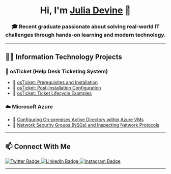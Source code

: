 <h1 align="center">Hi, I'm <a href="https://www.linkedin.com/in/julia-devine-560aba303" target="_blank">Julia Devine</a> 👋</h1>
<h3 align="center">🎓 Recent graduate passionate about solving real-world IT challenges through hands-on learning and modern technology.</h3>

---

## 👩‍💻 Information Technology Projects

### 🧾 osTicket (Help Desk Ticketing System)
- 🔹 [osTicket: Prerequisites and Installation](https://github.com/julia-devine/osticket-prereqs)
- 🔹 [osTicket: Post-Installation Configuration](https://github.com/julia-devine/post-install-config)
- 🔹 [osTicket: Ticket Lifecycle Examples](https://github.com/julia-devine/ticket-lifecycle)

### ☁️ Microsoft Azure
- 🔹 [Configuring On-premises Active Directory within Azure VMs](https://github.com/julia-devine/configure-ad)
- 🔹 [Network Security Groups (NSGs) and Inspecting Network Protocols](https://github.com/julia-devine/azure-network-protocols)

---

## 📫 Connect With Me

<p align="left">
  <a href="https://twitter.com/Josh" target="_blank">
    <img src="https://img.shields.io/badge/Twitter-1DA1F2?style=for-the-badge&logo=twitter&logoColor=white" alt="Twitter Badge"/>
  </a>
  <a href="https://www.linkedin.com/in/julia-devine-560aba303" target="_blank">
    <img src="https://img.shields.io/badge/LinkedIn-0077B5?style=for-the-badge&logo=linkedin&logoColor=white" alt="LinkedIn Badge"/>
  </a>
  <a href="https://www.instagram.com/Josh" target="_blank">
    <img src="https://img.shields.io/badge/Instagram-E4405F?style=for-the-badge&logo=instagram&logoColor=white" alt="Instagram Badge"/>
  </a>
</p>

---

<!-- Optional: Add a GitHub stats section if you'd like -->

<!--
## 📊 GitHub Stats

<p align="left">
  <img src="https://github-readme-stats.vercel.app/api?username=julia-devine&show_icons=true&theme=radical" alt="GitHub Stats"/>
</p>
-->
